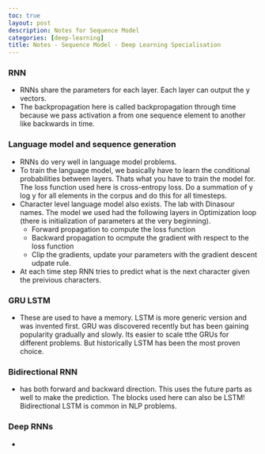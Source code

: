 ```yaml
---
toc: true
layout: post
description: Notes for Sequence Model
categories: [deep-learning]
title: Notes - Sequence Model - Deep Learning Specialisation 
---
```


### RNN
- RNNs share the parameters for each layer. Each layer can output the y vectors. 
- The backpropagation here is called backpropagation through time because we pass activation a from one sequence element to another like backwards in time.

### Language model and sequence generation
- RNNs do very well in language model problems. 
- To train the language model, we basically have to learn the conditional probabilities between layers. Thats what you have to train the model for. The loss function used here is cross-entropy loss. Do a summation of y log y for all elements in the corpus and do this for all timesteps.
- Character level language model also exists. The lab with Dinasour names. The model we used had the following layers in Optimization loop (there is initialization of parameters at the very beginning). 
    -  Forward propagation to compute the loss function
    - Backward propagation to ocmpute the gradient with respect to the loss function
    - Clip the gradients, update your parameters with the gradient descent udpate rule. 
- At each time step RNN tries to predict what is the next character given the preivious characters. 


### GRU LSTM
- These are used to have a memory. LSTM is more generic version and was invented first. GRU was discovered recently but has been gaining popularity gradually and slowly. Its easier to scale tthe GRUs for different problems. But historically LSTM has been the most proven choice.

### Bidirectional RNN 
- has both forward and backward direction. This uses the future parts as well to make the prediction. The blocks used here can also be LSTM! Bidirectional LSTM is common in NLP problems. 

### Deep RNNs
- 